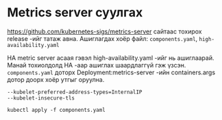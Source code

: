 # Metrics server суулгах
https://github.com/kubernetes-sigs/metrics-server сайтаас тохирох release -ийг татаж авна.
Ашиглагдах хоёр файл: `components.yaml`, `high-availability.yaml` 

HA metric server асаая гэвэл high-availability.yaml -ийг нь ашиглаарай. Манай тохиолдолд HA -аар ашиглах шаардлаггүй гэж үзсэн.
`components.yaml` доторх Deployment:metrics-server -ийн containers.args дотор доорх хоёр утгыг оруулна.
```
--kubelet-preferred-address-types=InternalIP
--kubelet-insecure-tls
```

```
kubectl apply -f components.yaml
```



